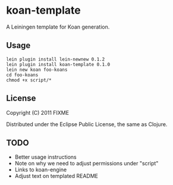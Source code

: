 # koan-template

A Leiningen template for Koan generation.

## Usage

    lein plugin install lein-newnew 0.1.2
    lein plugin install koan-template 0.1.0
    lein new koan foo-koans
    cd foo-koans
    chmod +x script/*

## License

Copyright (C) 2011 FIXME

Distributed under the Eclipse Public License, the same as Clojure.

## TODO

* Better usage instructions
* Note on why we need to adjust permissions under "script"
* Links to koan-engine
* Adjust text on templated README
